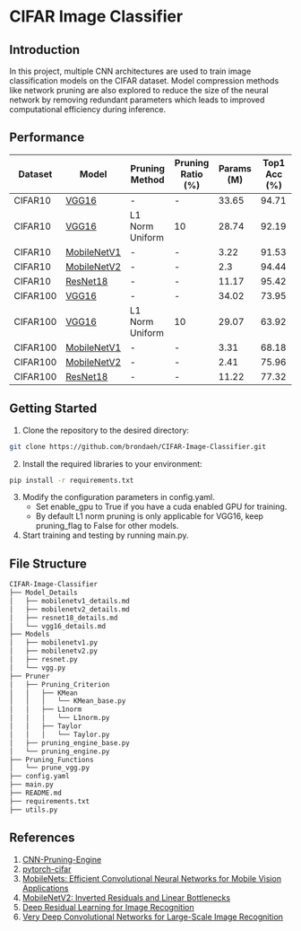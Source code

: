 # CIFAR Image Classifier

## Introduction
In this project, multiple CNN architectures are used to train image classification models on the CIFAR dataset. Model compression methods like network pruning are also explored to reduce the size of the neural network by removing redundant parameters which leads to improved computational efficiency during inference.

## Performance
|  Dataset  |   Model   | Pruning Method | Pruning Ratio (%) | Params (M) | Top1 Acc (%) |
|-----------|-----------|----------------|-------------------|------------|--------------|
|  CIFAR10  |[VGG16](Model_Details/vgg16_details.md)             |  -                |  -  | 33.65 | 94.71 |
|  CIFAR10  |[VGG16](Model_Details/vgg16_details.md)             |  L1 Norm Uniform  | 10  | 28.74 | 92.19 |
|  CIFAR10  |[MobileNetV1](Model_Details/mobilenetv1_details.md) |  -                |  -  | 3.22  | 91.53 |
|  CIFAR10  |[MobileNetV2](Model_Details/mobilenetv2_details.md) |  -                |  -  | 2.3   | 94.44 |
|  CIFAR10  |[ResNet18](Model_Details/resnet18_details.md)       |  -                |  -  | 11.17 | 95.42 |
|  CIFAR100 |[VGG16](Model_Details/vgg16_details.md)             |  -                |  -  | 34.02 | 73.95 |
|  CIFAR100 |[VGG16](Model_Details/vgg16_details.md)             |  L1 Norm Uniform  | 10  | 29.07 | 63.92 |
|  CIFAR100 |[MobileNetV1](Model_Details/mobilenetv1_details.md) |  -                |  -  | 3.31  | 68.18 |
|  CIFAR100 |[MobileNetV2](Model_Details/mobilenetv2_details.md) |  -                |  -  | 2.41  | 75.96 |
|  CIFAR100 |[ResNet18](Model_Details/resnet18_details.md)       |  -                |  -  | 11.22 | 77.32 |

## Getting Started
1. Clone the repository to the desired directory:
```bash
git clone https://github.com/brondaeh/CIFAR-Image-Classifier.git
```
2. Install the required libraries to your environment:
```bash
pip install -r requirements.txt
```
3. Modify the configuration parameters in config.yaml.
    - Set enable_gpu to True if you have a cuda enabled GPU for training.
    - By default L1 norm pruning is only applicable for VGG16, keep pruning_flag to False for other models.
4. Start training and testing by running main.py.

## File Structure
```bash
CIFAR-Image-Classifier
├── Model_Details
│   ├── mobilenetv1_details.md
│   ├── mobilenetv2_details.md
│   ├── resnet18_details.md
│   └── vgg16_details.md
├── Models
│   ├── mobilenetv1.py
│   ├── mobilenetv2.py
│   ├── resnet.py
│   └── vgg.py
├── Pruner
│   ├── Pruning_Criterion
│   │   ├── KMean
│   │   │   └── KMean_base.py
│   │   ├── L1norm
│   │   │   └── L1norm.py
│   │   ├── Taylor
│   │   │   └── Taylor.py
│   ├── pruning_engine_base.py
│   └── pruning_engine.py
├── Pruning_Functions
│   └── prune_vgg.py
├── config.yaml
├── main.py
├── README.md
├── requirements.txt
├── utils.py
```

## References
1. [CNN-Pruning-Engine](https://github.com/MIC-Laboratory/CNN-Pruning-Engine)
2. [pytorch-cifar](https://github.com/kuangliu/pytorch-cifar)
3. [MobileNets: Efficient Convolutional Neural Networks for Mobile Vision Applications](https://arxiv.org/abs/1704.04861)
4. [MobileNetV2: Inverted Residuals and Linear Bottlenecks](https://arxiv.org/abs/1801.04381)
5. [Deep Residual Learning for Image Recognition](https://arxiv.org/abs/1512.03385)
6. [Very Deep Convolutional Networks for Large-Scale Image Recognition](https://arxiv.org/abs/1409.1556)
